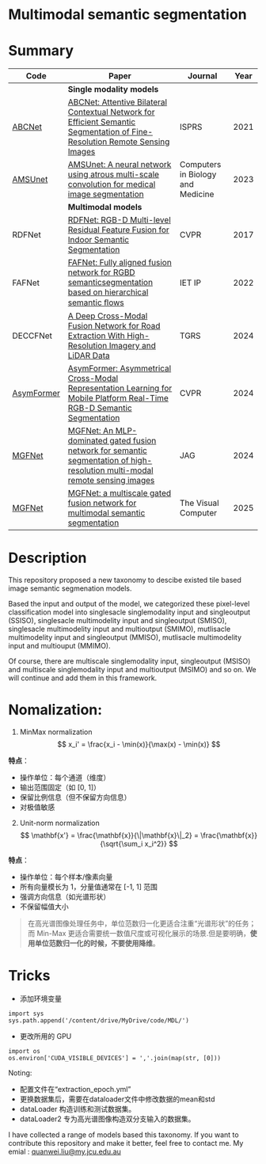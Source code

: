 # Multimodal semantic segmentation

# Summary
| Code      | Paper |  Journal |  Year | 
| ----------- | ----------- |----------- |----------- |
||**Single modality models**||
| [ABCNet](https://github.com/lironui/ABCNet)      | [ABCNet: Attentive Bilateral Contextual Network for Efficient Semantic Segmentation of Fine-Resolution Remote Sensing Images](https://www.sciencedirect.com/science/article/pii/S0924271621002379)       | ISPRS       | 2021       | 
| [AMSUnet](https://github.com/llluochen/AMSUnet)      | [AMSUnet: A neural network using atrous multi-scale convolution for medical image segmentation](https://www.sciencedirect.com/science/article/pii/S0924271621002379)       | Computers in Biology and Medicine       | 2023       | 
||**Multimodal models**||
| RDFNet      | [RDFNet: RGB-D Multi-level Residual Feature Fusion for Indoor Semantic Segmentation](https://openaccess.thecvf.com/content_ICCV_2017/papers/Park_RDFNet_RGB-D_Multi-Level_ICCV_2017_paper.pdf)       | CVPR       | 2017       |
| FAFNet      | [FAFNet: Fully aligned fusion network for RGBD semanticsegmentation based on hierarchical semantic ﬂows](https://ietresearch.onlinelibrary.wiley.com/doi/epdf/10.1049/ipr2.12614)       | IET IP       | 2022       |
| DECCFNet      | [A Deep Cross-Modal Fusion Network for Road Extraction With High-Resolution Imagery and LiDAR Data](https://openaccess.thecvf.com/content_ICCV_2017/papers/Park_RDFNet_RGB-D_Multi-Level_ICCV_2017_paper.pdf)       | TGRS       | 2024       |
| [AsymFormer](https://github.com/Fourier7754/AsymFormer)      | [AsymFormer: Asymmetrical Cross-Modal Representation Learning for Mobile Platform Real-Time RGB-D Semantic Segmentation](github.com/Fourier7754/AsymFormer?tab=readme-ov-file)       | CVPR       | 2024       |
| [MGFNet](https://github.com/yeyuanxin110/YESeg-OPT-SAR)      | [MGFNet: An MLP-dominated gated fusion network for semantic segmentation of high-resolution multi-modal remote sensing images](https://www.sciencedirect.com/science/article/pii/S1569843224005971)       | JAG       | 2024       |
| [MGFNet](https://github.com/DrWuHonglin/MGFNet)      | [MGFNet: a multiscale gated fusion network for multimodal semantic segmentation](https://link.springer.com/article/10.1007/s00371-025-03912-x)       | The Visual Computer       | 2025       |

# Description
This repository proposed a new taxonomy to descibe existed tile based image semantic segmenation models.

Based the input and output of the model, we categorized these pixel-level classification model into singlesacle singlemodality input and singleoutput (SSISO), singlesacle multimodelity input and singleoutput (SMISO), singlesacle multimodelity input and multioutput (SMIMO), mutlisacle multimodelity input and singleoutput (MMISO), mutlisacle multimodelity input and multiouput (MMIMO).

Of course, there are multiscale singlemodality input, singleoutput (MSISO) and multiscale singlemodality input and multioutput (MSIMO) and so on. We will continue and add them in this framework.


# Nomalization:
1. MinMax normalization
$$
x_i' = \frac{x_i - \min(x)}{\max(x) - \min(x)}
$$

**特点**：
- 操作单位：每个通道（维度）
- 输出范围固定（如 [0, 1]）
- 保留比例信息（但不保留方向信息）
- 对极值敏感

2. Unit-norm normalization
$$
\mathbf{x'} = \frac{\mathbf{x}}{\|\mathbf{x}\|_2} = \frac{\mathbf{x}}{\sqrt{\sum_i x_i^2}}
$$

**特点**：
- 操作单位：每个样本/像素向量
- 所有向量模长为 1，分量值通常在 [-1, 1] 范围
- 强调方向信息（如光谱形状）
- 不保留幅值大小
> 在高光谱图像处理任务中，单位范数归一化更适合注重“光谱形状”的任务；而 Min-Max 更适合需要统一数值尺度或可视化展示的场景.但是要明确，**使用单位范数归一化的时候，不要使用降维**。

# Tricks
- 添加环境变量

```pyhon
import sys
sys.path.append('/content/drive/MyDrive/code/MDL/')
```
- 更改所用的 GPU
```pyhon
import os
os.environ['CUDA_VISIBLE_DEVICES'] = ','.join(map(str, [0]))
```


Noting: 
- 配置文件在“extraction_epoch.yml”
- 更换数据集后，需要在dataloader文件中修改数据的mean和std
- dataLoader 构造训练和测试数据集。
- dataLoader2 专为高光谱图像构造双分支输入的数据集。



I have collected a range of models based this taxonomy. If you want to contribute this repository and make it better, feel free to contact me. My emial : quanwei.liu@my.jcu.edu.au




